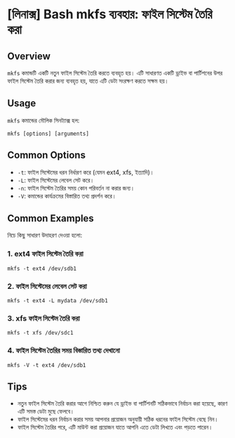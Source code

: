 # [লিনাক্স] Bash mkfs ব্যবহার: ফাইল সিস্টেম তৈরি করা

## Overview
`mkfs` কমান্ডটি একটি নতুন ফাইল সিস্টেম তৈরি করতে ব্যবহৃত হয়। এটি সাধারণত একটি ড্রাইভ বা পার্টিশনের উপর ফাইল সিস্টেম তৈরি করার জন্য ব্যবহৃত হয়, যাতে এটি ডেটা সংরক্ষণ করতে সক্ষম হয়।

## Usage
`mkfs` কমান্ডের মৌলিক সিনট্যাক্স হল:

```
mkfs [options] [arguments]
```

## Common Options
- `-t`: ফাইল সিস্টেমের ধরন নির্ধারণ করে (যেমন ext4, xfs, ইত্যাদি)।
- `-L`: ফাইল সিস্টেমের লেবেল সেট করে।
- `-n`: ফাইল সিস্টেম তৈরির সময় কোন পরিবর্তন না করার জন্য।
- `-V`: কমান্ডের কার্যক্রমের বিস্তারিত তথ্য প্রদর্শন করে।

## Common Examples
নিচে কিছু সাধারণ উদাহরণ দেওয়া হলো:

### 1. ext4 ফাইল সিস্টেম তৈরি করা
```
mkfs -t ext4 /dev/sdb1
```

### 2. ফাইল সিস্টেমের লেবেল সেট করা
```
mkfs -t ext4 -L mydata /dev/sdb1
```

### 3. xfs ফাইল সিস্টেম তৈরি করা
```
mkfs -t xfs /dev/sdc1
```

### 4. ফাইল সিস্টেম তৈরির সময় বিস্তারিত তথ্য দেখানো
```
mkfs -V -t ext4 /dev/sdb1
```

## Tips
- নতুন ফাইল সিস্টেম তৈরি করার আগে নিশ্চিত করুন যে ড্রাইভ বা পার্টিশনটি সঠিকভাবে নির্বাচন করা হয়েছে, কারণ এটি সমস্ত ডেটা মুছে ফেলবে।
- ফাইল সিস্টেমের ধরন নির্বাচন করার সময় আপনার প্রয়োজন অনুযায়ী সঠিক ধরনের ফাইল সিস্টেম বেছে নিন।
- ফাইল সিস্টেম তৈরির পরে, এটি মাউন্ট করা প্রয়োজন যাতে আপনি এতে ডেটা লিখতে এবং পড়তে পারেন।